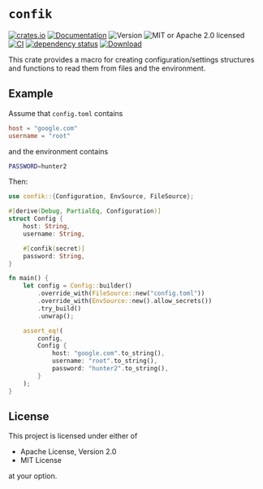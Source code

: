 # `confik`

<!-- prettier-ignore-start -->

[![crates.io](https://img.shields.io/crates/v/confik?label=latest)](https://crates.io/crates/confik)
[![Documentation](https://docs.rs/confik/badge.svg?version=0.8.0)](https://docs.rs/confik/0.8.0)
![Version](https://img.shields.io/badge/rustc-1.65+-ab6000.svg)
![MIT or Apache 2.0 licensed](https://img.shields.io/crates/l/confik.svg)
<br />
[![CI](https://github.com/robjtede/confik/actions/workflows/ci.yml/badge.svg)](https://github.com/robjtede/confik/actions/workflows/ci.yml)
[![dependency status](https://deps.rs/crate/confik/0.8.0/status.svg)](https://deps.rs/crate/confik/0.8.0)
[![Download](https://img.shields.io/crates/d/confik.svg)](https://crates.io/crates/confik)

<!-- prettier-ignore-end -->

This crate provides a macro for creating configuration/settings structures and functions to read them from files and the environment.

## Example

Assume that `config.toml` contains

```toml
host = "google.com"
username = "root"
```

and the environment contains

```sh
PASSWORD=hunter2
```

Then:

```rust
use confik::{Configuration, EnvSource, FileSource};

#[derive(Debug, PartialEq, Configuration)]
struct Config {
    host: String,
    username: String,

    #[confik(secret)]
    password: String,
}

fn main() {
    let config = Config::builder()
        .override_with(FileSource::new("config.toml"))
        .override_with(EnvSource::new().allow_secrets())
        .try_build()
        .unwrap();

    assert_eq!(
        config,
        Config {
            host: "google.com".to_string(),
            username: "root".to_string(),
            password: "hunter2".to_string(),
        }
    );
}
```

## License

This project is licensed under either of

- Apache License, Version 2.0
- MIT License

at your option.
